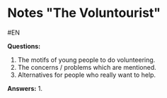# Notes "The Voluntourist"
#EN 

**Questions:**
1. The motifs of young people to do volunteering. 
2. The concerns / problems which are mentioned. 
3. Alternatives for people who really want to help.

**Answers:**
1. 

